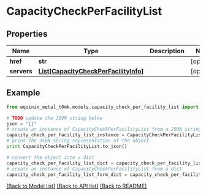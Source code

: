 # CapacityCheckPerFacilityList


## Properties
Name | Type | Description | Notes
------------ | ------------- | ------------- | -------------
**href** | **str** |  | [optional] 
**servers** | [**List[CapacityCheckPerFacilityInfo]**](CapacityCheckPerFacilityInfo.md) |  | [optional] 

## Example

```python
from equinix_metal_t0mk.models.capacity_check_per_facility_list import CapacityCheckPerFacilityList

# TODO update the JSON string below
json = "{}"
# create an instance of CapacityCheckPerFacilityList from a JSON string
capacity_check_per_facility_list_instance = CapacityCheckPerFacilityList.from_json(json)
# print the JSON string representation of the object
print CapacityCheckPerFacilityList.to_json()

# convert the object into a dict
capacity_check_per_facility_list_dict = capacity_check_per_facility_list_instance.to_dict()
# create an instance of CapacityCheckPerFacilityList from a dict
capacity_check_per_facility_list_form_dict = capacity_check_per_facility_list.from_dict(capacity_check_per_facility_list_dict)
```
[[Back to Model list]](../README.md#documentation-for-models) [[Back to API list]](../README.md#documentation-for-api-endpoints) [[Back to README]](../README.md)


